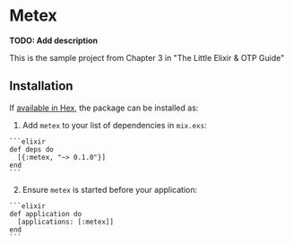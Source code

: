 # Metex

**TODO: Add description**

This is the sample project from Chapter 3 in "The Little Elixir & OTP Guide"

## Installation

If [available in Hex](https://hex.pm/docs/publish), the package can be installed as:

  1. Add `metex` to your list of dependencies in `mix.exs`:

    ```elixir
    def deps do
      [{:metex, "~> 0.1.0"}]
    end
    ```

  2. Ensure `metex` is started before your application:

    ```elixir
    def application do
      [applications: [:metex]]
    end
    ```

